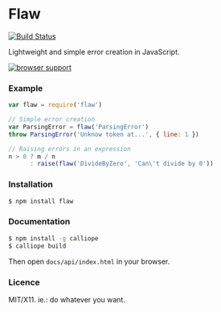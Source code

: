Flaw
====

[![Build Status](https://travis-ci.org/killdream/flaw.png)](https://travis-ci.org/killdream/flaw)

Lightweight and simple error creation in JavaScript.

[![browser support](http://ci.testling.com/killdream/flaw.png)](http://ci.testling.com/killdream/flaw)


### Example

```js
var flaw = require('flaw')

// Simple error creation
var ParsingError = flaw('ParsingError')
throw ParsingError('Unknow token at...', { line: 1 })

// Raising errors in an expression
n > 0 ? m / n
      : raise(flaw('DivideByZero', 'Can\'t divide by 0'))
```


### Installation

```bash
$ npm install flaw
```


### Documentation

```bash
$ npm install -g calliope
$ calliope build
```

Then open `docs/api/index.html` in your browser.


### Licence

MIT/X11. ie.: do whatever you want.
